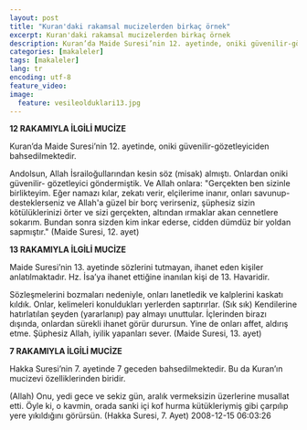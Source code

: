 ```yaml
---
layout: post
title: "Kuran'daki rakamsal mucizelerden birkaç örnek"
excerpt: Kuran'daki rakamsal mucizelerden birkaç örnek
description: Kuran’da Maide Suresi’nin 12. ayetinde, oniki güvenilir-gözetleyiciden bahsedilmektedir.
categories: [makaleler]
tags: [makaleler]
lang: tr
encoding: utf-8
feature_video: 
image:
  feature: vesileolduklari13.jpg
---
```


**12 RAKAMIYLA İLGİLİ MUCİZE**

Kuran’da Maide Suresi’nin 12. ayetinde, oniki güvenilir-gözetleyiciden bahsedilmektedir.


Andolsun, Allah İsrailoğullarından kesin söz (misak) almıştı. Onlardan oniki güvenilir- gözetleyici göndermiştik. Ve Allah onlara: "Gerçekten ben sizinle birlikteyim. Eğer namazı kılar, zekatı verir, elçilerime inanır, onları savunup-desteklerseniz ve Allah'a güzel bir borç verirseniz, şüphesiz sizin kötülüklerinizi örter ve sizi gerçekten, altından ırmaklar akan cennetlere sokarım. Bundan sonra sizden kim inkar ederse, cidden dümdüz bir yoldan sapmıştır." (Maide Suresi, 12. ayet)
 

**13 RAKAMIYLA İLGİLİ MUCİZE**

Maide Suresi’nin 13. ayetinde sözlerini tutmayan, ihanet eden kişiler anlatılmaktadır. Hz. İsa’ya ihanet ettiğine inanılan kişi de 13. Havaridir.


Sözleşmelerini bozmaları nedeniyle, onları lanetledik ve kalplerini kaskatı kıldık. Onlar, kelimeleri konuldukları yerlerden saptırırlar. (Sık sık) Kendilerine hatırlatılan şeyden (yararlanıp) pay almayı unuttular. İçlerinden birazı dışında, onlardan sürekli ihanet görür durursun. Yine de onları affet, aldırış etme. Şüphesiz Allah, iyilik yapanları sever. (Maide Suresi, 13. ayet)


**7 RAKAMIYLA İLGİLİ MUCİZE**

Hakka Suresi’nin 7. ayetinde 7 geceden bahsedilmektedir. Bu da Kuran’ın mucizevi özelliklerinden biridir.


(Allah) Onu, yedi gece ve sekiz gün, aralık vermeksizin üzerlerine musallat etti. Öyle ki, o kavmin, orada sanki içi kof hurma kütükleriymiş gibi çarpılıp yere yıkıldığını görürsün. (Hakka Suresi, 7. Ayet)
2008-12-15 06:03:26
